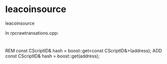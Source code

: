 # leacoinsource
leacoinsource


In rpcrawtransations.cpp:
#
REM                const CScriptID& hash = boost::get<const CScriptID&>(address);
ADD                const CScriptID& hash = boost::get<CScriptID>(address);
#

